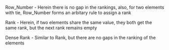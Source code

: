 
Row_Number - Herein there is no gap in the rankings, also, for two elements with tie, Row_Number forms an arbitary rule to assign a rank

Rank - Herein, if two elements share the same value, they both get the same rank, but the next rank remains empty

Dense Rank - Similar to Rank, but there are no gaps in the ranking of the elements